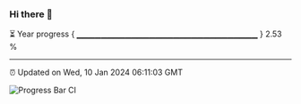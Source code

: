 ### Hi there 👋

⏳ Year progress { ▁▁▁▁▁▁▁▁▁▁▁▁▁▁▁▁▁▁▁▁▁▁▁▁▁▁▁▁▁▁ } 2.53 %

---

⏰ Updated on Wed, 10 Jan 2024 06:11:03 GMT

![Progress Bar CI](https://github.com/Shyam-Makwana/GitHub-Actions-Demo/workflows/Progress%20Bar%20CI/badge.svg)
